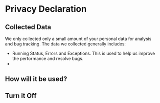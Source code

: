 # Privacy Declaration

## Collected Data

We only collected only a small amount of your personal data for analysis and bug tracking. The data we collected generally includes:
* Running Status, Errors and Exceptions. This is used to help us improve the performance and resolve bugs.
* 

## How will it be used?

## Turn it Off

## 